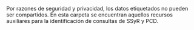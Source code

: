 Por razones de seguridad y privacidad, los datos etiquetados no pueden ser compartidos. En esta carpeta se encuentran aquellos recursos auxiliares para la identificación de consultas de SSyR y PCD.